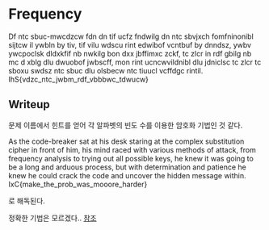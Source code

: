 # Frequency

Df ntc sbuc-mwcdzcw fdn dn tif ucfz fndwilg dn ntc sbvjxch fomfninonibl sijtcw il ywbln by tiv, tif vilu wdscu rint edwibof vcntbuf by dnndsz, ywbv ywcpoclsk dldxkfif nb nwkilg bon dxx jbffimxc zckf, tc zlcr in rdf gbilg nb mc d xblg dlu dwuobof jwbscff, mon rint ucncwvildnibl dlu jdniclsc tc zlcr tc sboxu swdsz ntc sbuc dlu olsbecw ntc tiuucl vcffdgc rintil. IhS{vdzc_ntc_jwbm_rdf_vbbbwc_tdwucw}

Writeup
--
문제 이름에서 힌트를 얻어 각 알파벳의 빈도 수를 이용한 암호화 기법인 것 같다.

As the code-breaker sat at his desk staring at the complex substitution cipher in front of him, his mind raced with various methods of attack, from frequency analysis to trying out all possible keys, he knew it was going to be a long and arduous process, but with determination and patience he knew he could crack the code and uncover the hidden message within. IxC{make_the_prob_was_mooore_harder}
  
로 해독된다.

정확한 기법은 모르겠다.. [참조](https://quipqiup.com/)
